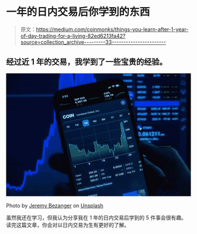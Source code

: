 # 一年的日内交易后你学到的东西

> 原文：<https://medium.com/coinmonks/things-you-learn-after-1-year-of-day-trading-for-a-living-82ed6213fa42?source=collection_archive---------33----------------------->

## 经过近 1 年的交易，我学到了一些宝贵的经验。

![](img/04d4d1f2b4eb72b2ad65bc9c6f1c82cd.png)

Photo by [Jeremy Bezanger](https://unsplash.com/@unarchive?utm_source=medium&utm_medium=referral) on [Unsplash](https://unsplash.com?utm_source=medium&utm_medium=referral)

虽然我还在学习，但我认为分享我在 1 年的日内交易后学到的 5 件事会很有趣。读完这篇文章，你会对以日内交易为生有更好的了解。